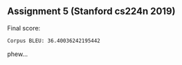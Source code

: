 ## Assignment 5 (Stanford cs224n 2019)

Final score:
```bash
Corpus BLEU: 36.40036242195442
```

phew...